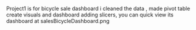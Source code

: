 Project1 is for bicycle sale dashboard  i cleaned the data , made pivot table create visuals and dashboard adding slicers, you can quick view its dashboard at salesBicycleDashboard.png
